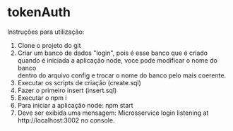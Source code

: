 # tokenAuth
Instruções para utilização:<br>
1. Clone o projeto do git<br>
2. Criar um banco de dados "login", pois é esse banco que é criado quando é iniciada a aplicação node, voce pode modificar o nome do banco <br>dentro do arquivo config e trocar o nome do banco pelo mais coerente. <br>
3. Executar os scripts de criação (create.sql) <br>
4. Fazer o primeiro insert (insert.sql) <br>
5. Executar o npm i <br>
6. Para iniciar a aplicação node: npm start <br>
7. Deve ser exibida uma mensagem: Microsservice login listening at http://localhost:3002 no console.<br>

